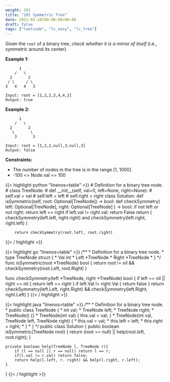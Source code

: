 ```yaml
---
weight: 101
title: "101 Symmetric Tree"
date: 2021-03-20T00:00:00+08:00
draft: false
tags: ["leetcode", "lc_easy", "lc_tree"]
---
```


Given the `root` of a binary tree, _check whether it is a mirror of itself_ (i.e., symmetric around its center).

 

**Example 1:**
```
      1
    /   \
  2       2
 / \     / \
3   4   4   3

Input: root = [1,2,2,3,4,4,3]
Output: true
```
**Example 2:**
```
      1
    /   \
  2       2
   \       \
    3       3

Input: root = [1,2,2,null,3,null,3]
Output: false
```

**Constraints:**
- The number of nodes in the tree is in the range [1, 1000].
- -100 <= Node.val <= 100
 

<div class="tabs"></div>
<div class="tab-content">
<div id="python" class="lang">
{{< highlight python "linenos=table" >}}
# Definition for a binary tree node.
# class TreeNode:
#     def __init__(self, val=0, left=None, right=None):
#         self.val = val
#         self.left = left
#         self.right = right
class Solution:
    def isSymmetric(self, root: Optional[TreeNode]) -> bool:
        def checkSymmetry(
            left: Optional[TreeNode],
            right: Optional[TreeNode]
        ) -> bool:
            if not left or not right:
                return left == right
            if left.val != right.val:
                return False
            return (
                checkSymmetry(left.left, right.right)
                and checkSymmetry(left.right, right.left)
            )

        return checkSymmetry(root.left, root.right)
{{< / highlight >}}
</div>

<div id="golang" class="lang">
{{< highlight go "linenos=table" >}}
/**
 * Definition for a binary tree node.
 * type TreeNode struct {
 *     Val int
 *     Left *TreeNode
 *     Right *TreeNode
 * }
 */
func isSymmetric(root *TreeNode) bool {
	return root != nil && checkSymmetry(root.Left, root.Right)
}

func checkSymmetry(left *TreeNode, right *TreeNode) bool {
	if left == nil || right == nil {
		return left == right
	}
	if left.Val != right.Val {
		return false
	}
	return checkSymmetry(left.Left, right.Right) && checkSymmetry(left.Right, right.Left)
}
{{< / highlight >}}
</div>

<div id="java" class="lang">
{{< highlight java "linenos=table" >}}
/**
 * Definition for a binary tree node.
 * public class TreeNode {
 *     int val;
 *     TreeNode left;
 *     TreeNode right;
 *     TreeNode() {}
 *     TreeNode(int val) { this.val = val; }
 *     TreeNode(int val, TreeNode left, TreeNode right) {
 *         this.val = val;
 *         this.left = left;
 *         this.right = right;
 *     }
 * }
 */
public class Solution {
    public boolean isSymmetric(TreeNode root) {
        return (root == null) || help(root.left, root.right);
    }
    
    private boolean help(TreeNode l, TreeNode r){
        if (l == null || r == null) return l == r;
        if(l.val != r.val) return false;
        return help(l.left, r. right) && help(l.right, r.left);
    }
}
{{< / highlight >}}
</div>
</div>
